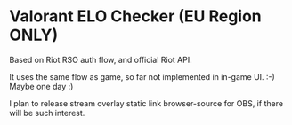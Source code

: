 # Valorant ELO Checker (EU Region ONLY)

Based on Riot RSO auth flow, and official Riot API.

It uses the same flow as game, so far not implemented in in-game UI. :-) Maybe one day :)

I plan to release stream overlay static link browser-source for OBS, if there will be such interest.
